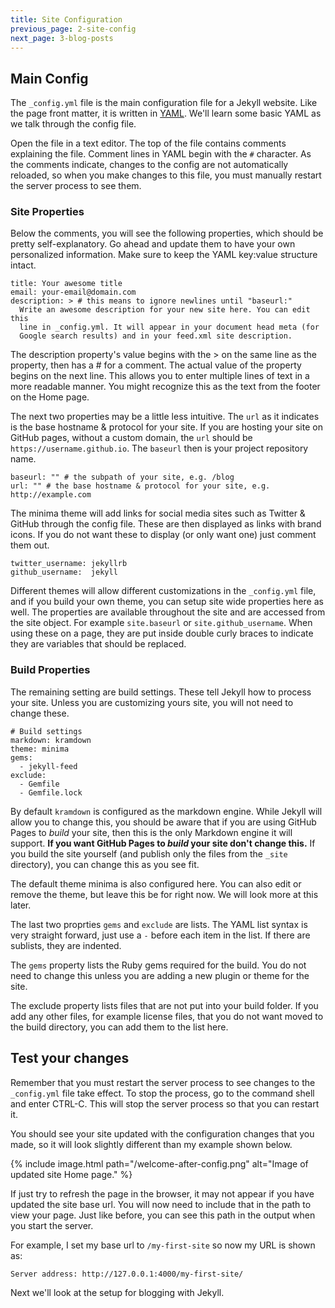 ```yaml
---
title: Site Configuration
previous_page: 2-site-config
next_page: 3-blog-posts
---
```


## Main Config
The `_config.yml` file is the main configuration file for a Jekyll website. Like the page front matter, it is written in [YAML](http://yaml.org/). We'll learn some basic YAML as we talk through the config file.

Open the file in a text editor. The top of the file contains comments explaining the file.  Comment lines in YAML begin with the `#` character. As the comments indicate, changes to the config are not automatically reloaded, so when you make changes to this file, you must manually restart the server process to see them.

### Site Properties
Below the comments, you will see the following properties, which should be pretty self-explanatory. Go ahead and update them to have your own personalized information.  Make sure to keep the YAML key:value structure intact.

```
title: Your awesome title
email: your-email@domain.com
description: > # this means to ignore newlines until "baseurl:"
  Write an awesome description for your new site here. You can edit this
  line in _config.yml. It will appear in your document head meta (for
  Google search results) and in your feed.xml site description.
```

The description property's value begins with the > on the same line as the property, then has a # for a comment.  The actual value of the property begins on the next line.  This allows you to enter multiple lines of text in a more readable manner.  You might recognize this as the text from the footer on the Home page.

The next two properties may be a little less intuitive.  The `url` as it indicates is the base hostname & protocol for your site.  If you are hosting your site on GitHub pages, without a custom domain, the `url` should be `https://username.github.io`. The `baseurl` then is your project repository name.

```
baseurl: "" # the subpath of your site, e.g. /blog
url: "" # the base hostname & protocol for your site, e.g. http://example.com
```

The minima theme will add links for social media sites such as Twitter & GitHub through the config file. These are then displayed as links with brand icons.  If you do not want these to display (or only want one) just comment them out.

```
twitter_username: jekyllrb
github_username:  jekyll
```

Different themes will allow different customizations in the `_config.yml` file, and if you build your own theme, you can setup site wide properties here as well. The properties are available throughout the site and are accessed from the site object. For example `site.baseurl` or `site.github_username`.  When using these on a page, they are put inside double curly braces to indicate they are variables that should be replaced.

### Build Properties
The remaining setting are build settings. These tell Jekyll how to process your site. Unless you are customizing yours site, you will not need to change these.

```
# Build settings
markdown: kramdown
theme: minima
gems:
  - jekyll-feed
exclude:
  - Gemfile
  - Gemfile.lock
```
By default `kramdown` is configured as the markdown engine.  While Jekyll will allow you to change this, you should be aware that if you are using GitHub Pages to *build* your site, then this is the only Markdown engine it will support. __If you want GitHub Pages to *build* your site don't change this.__  If you build the site yourself (and publish only the files from the `_site` directory), you can change this as you see fit.

The default theme minima is also configured here.  You can also edit or remove the theme, but leave this be for right now.  We will look more at this later.

The last two proprties `gems` and `exclude` are lists.  The YAML list syntax is very straight forward, just use a `-` before each item in the list. If there are sublists, they are indented.

The `gems` property lists the Ruby gems required for the build. You do not need to change this unless you are adding a new plugin or theme for the site.

The exclude property lists files that are not put into your build folder. If you add any other files, for example license files, that you do not want moved to the build directory, you can add them to the list here.

## Test your changes
Remember that you must restart the server process to see changes to the `_config.yml` file take effect. To stop the process, go to the command shell and enter CTRL-C. This will stop the server process so that you can restart it.

You should see your site updated with the configuration changes that you made, so it will look slightly different than my example shown below.

{% include image.html path="/welcome-after-config.png" alt="Image of updated site Home page." %}

If just try to refresh the page in the browser, it may not appear if you have updated the site base url.  You will now need to include that in the path to view your page.  Just like before, you can see this path in the output when you start the server.

For example, I set my base url to `/my-first-site` so now my URL is shown as:

```
Server address: http://127.0.0.1:4000/my-first-site/
```

Next we'll look at the setup for blogging with Jekyll.
